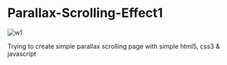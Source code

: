 # Parallax-Scrolling-Effect1

![w1](https://github.com/istiakAHMEDsaad/Parallax-Scrolling-Effect1/assets/100187174/a90a0037-f659-425d-9fbf-c13dcf4292ac)

Trying to create simple parallax scrolling page with simple html5, css3 & javascript
